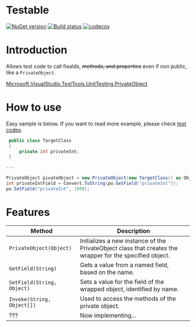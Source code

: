 # Testable
[![NuGet version](https://badge.fury.io/nu/budougumi0617.Testable.svg)](https://badge.fury.io/nu/budougumi0617.Testable)
[![Build status](https://ci.appveyor.com/api/projects/status/nv8feqr5attxrx5j?svg=true)](https://ci.appveyor.com/project/budougumi0617/testable)
[![codecov](https://codecov.io/gh/budougumi0617/Testable/branch/master/graph/badge.svg)](https://codecov.io/gh/budougumi0617/Testable)


# Introduction

Allows test code to call fiealds, ~~methods, and properties~~ even if non public, like a `PrivateObject`.

[Microsoft.VisualStudio.TestTools.UnitTesting.PrivateObject](https://msdn.microsoft.com/ja-jp/library/microsoft.visualstudio.testtools.unittesting.privateobject.aspx)


# How to use

Easy sample is below. If you want to read more example, please check [test codes](./Testable.Tests/PrivateObjectTests.cs).

```cs
 public class TargetClass
 {
     private int privateInt;
 }

---

PrivateObject pivateObject = new PrivateObject(new TargetClass() as Object);
int privateIntField = Convert.ToString(po.GetField("privateInt"));
po.SetField("privateInt", 1000);
```

# Features

|Method|Description|
|---|---|
|`PrivateObject(Object)`|Initializes a new instance of the PrivateObject class that creates the wrapper for the specified object.|
|`GetField(String)`|Gets a value from a named field, based on the name.|
|`SetField(String, Object)`|Sets a value for the field of the wrapped object, identified by name.|
|`Invoke(String, Object[])`|Used to access the methods of the private object.|
|???|Now implementing...|
